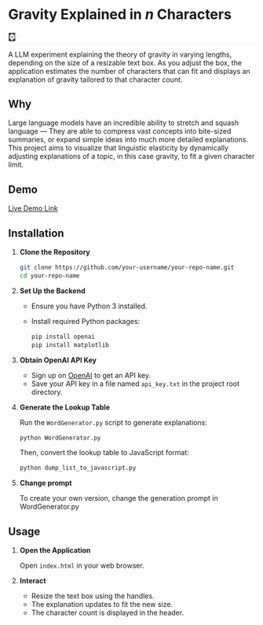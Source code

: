 # Gravity Explained in *n* Characters

![Expanding and shrinking gravity explanation text](./gravity_example.gif)

A LLM experiment explaining the theory of gravity in varying lengths, depending on the size of a resizable text box. As you adjust the box, the application estimates the number of characters that can fit and displays an explanation of gravity tailored to that character count.

## Why

Large language models have an incredible ability to stretch and squash language — They are able to compress vast concepts into bite-sized summaries, or expand simple ideas into much more detailed explanations. This project aims to visualize that linguistic elasticity by dynamically adjusting explanations of a topic, in this case gravity, to fit a given character limit.

## Demo

[Live Demo Link](https://matthiasheim3d.github.io/gravity-explained-in-n-characters/)

## Installation

1. **Clone the Repository**

   ```bash
   git clone https://github.com/your-username/your-repo-name.git
   cd your-repo-name
   ```

2. **Set Up the Backend**

   - Ensure you have Python 3 installed.
   - Install required Python packages:

     ```bash
     pip install openai
     pip install matplotlib
     ```

3. **Obtain OpenAI API Key**

   - Sign up on [OpenAI](https://openai.com/) to get an API key.
   - Save your API key in a file named `api_key.txt` in the project root directory.

4. **Generate the Lookup Table**

   Run the `WordGenerator.py` script to generate explanations:

   ```bash
   python WordGenerator.py
   ```

   Then, convert the lookup table to JavaScript format:

   ```bash
   python dump_list_to_javascript.py
   ```

5. **Change prompt**

   To create your own version, change the generation prompt in WordGenerator.py 

## Usage

1. **Open the Application**

   Open `index.html` in your web browser.

2. **Interact**

   - Resize the text box using the handles.
   - The explanation updates to fit the new size.
   - The character count is displayed in the header.
